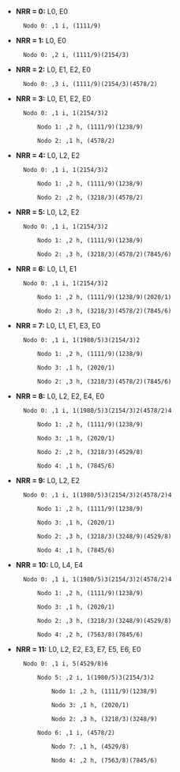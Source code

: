 - **NRR = 0:** L0, E0

        Nodo 0: ,1 i, (1111/9)

- **NRR = 1:** L0, E0

        Nodo 0: ,2 i, (1111/9)(2154/3)

- **NRR = 2:** L0, E1, E2, E0

        Nodo 0: ,3 i, (1111/9)(2154/3)(4578/2)

- **NRR = 3:** L0, E1, E2, E0

        Nodo 0: ,1 i, 1(2154/3)2 

            Nodo 1: ,2 h, (1111/9)(1238/9)

            Nodo 2: ,1 h, (4578/2)

- **NRR = 4:** L0, L2, E2

        Nodo 0: ,1 i, 1(2154/3)2 

            Nodo 1: ,2 h, (1111/9)(1238/9)

            Nodo 2: ,2 h, (3218/3)(4578/2)

- **NRR = 5:** L0, L2, E2

        Nodo 0: ,1 i, 1(2154/3)2 

            Nodo 1: ,2 h, (1111/9)(1238/9)

            Nodo 2: ,3 h, (3218/3)(4578/2)(7845/6)

- **NRR = 6:** L0, L1, E1

        Nodo 0: ,1 i, 1(2154/3)2 

            Nodo 1: ,2 h, (1111/9)(1238/9)(2020/1)

            Nodo 2: ,3 h, (3218/3)(4578/2)(7845/6)

- **NRR = 7:** L0, L1, E1, E3, E0

        Nodo 0: ,1 i, 1(1980/5)3(2154/3)2 

            Nodo 1: ,2 h, (1111/9)(1238/9)
            
            Nodo 3: ,1 h, (2020/1)

            Nodo 2: ,3 h, (3218/3)(4578/2)(7845/6)

- **NRR = 8:** L0, L2, E2, E4, E0

        Nodo 0: ,1 i, 1(1980/5)3(2154/3)2(4578/2)4

            Nodo 1: ,2 h, (1111/9)(1238/9)
            
            Nodo 3: ,1 h, (2020/1)

            Nodo 2: ,2 h, (3218/3)(4529/8)

            Nodo 4: ,1 h, (7845/6)

- **NRR = 9:** L0, L2, E2

        Nodo 0: ,1 i, 1(1980/5)3(2154/3)2(4578/2)4

            Nodo 1: ,2 h, (1111/9)(1238/9)
            
            Nodo 3: ,1 h, (2020/1)

            Nodo 2: ,3 h, (3218/3)(3248/9)(4529/8)

            Nodo 4: ,1 h, (7845/6)

- **NRR = 10:** L0, L4, E4

        Nodo 0: ,1 i, 1(1980/5)3(2154/3)2(4578/2)4

            Nodo 1: ,2 h, (1111/9)(1238/9)
            
            Nodo 3: ,1 h, (2020/1)

            Nodo 2: ,3 h, (3218/3)(3248/9)(4529/8)

            Nodo 4: ,2 h, (7563/8)(7845/6)

- **NRR = 11:** L0, L2, E2, E3, E7, E5, E6, E0

        Nodo 0: ,1 i, 5(4529/8)6

            Nodo 5: ,2 i, 1(1980/5)3(2154/3)2

                Nodo 1: ,2 h, (1111/9)(1238/9)
            
                Nodo 3: ,1 h, (2020/1)

                Nodo 2: ,3 h, (3218/3)(3248/9)
            
            Nodo 6: ,1 i, (4578/2)

                Nodo 7: ,1 h, (4529/8)

                Nodo 4: ,2 h, (7563/8)(7845/6)

